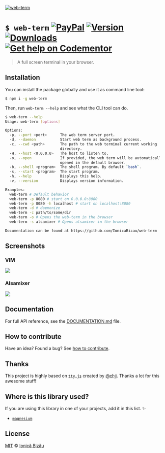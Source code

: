 [![web-term](http://i.imgur.com/3kMJhvc.png)](#)

# `$ web-term` [![PayPal](https://img.shields.io/badge/%24-paypal-f39c12.svg)][paypal-donations] [![Version](https://img.shields.io/npm/v/web-term.svg)](https://www.npmjs.com/package/web-term) [![Downloads](https://img.shields.io/npm/dt/web-term.svg)](https://www.npmjs.com/package/web-term) [![Get help on Codementor](https://cdn.codementor.io/badges/get_help_github.svg)](https://www.codementor.io/johnnyb?utm_source=github&utm_medium=button&utm_term=johnnyb&utm_campaign=github)

> A full screen terminal in your browser.

## Installation

You can install the package globally and use it as command line tool:

```sh
$ npm i -g web-term
```

Then, run `web-term --help` and see what the CLI tool can do.

```sh
$ web-term --help
Usage: web-term [options]

Options:
  -p, --port <port>      The web term server port.                      
  -d, --daemon           Start web term as background process.          
  -c, --cwd <path>       The path to the web terminal current working   
                         directory.                                     
  -H, --host <0.0.0.0>   The host to listen to.                         
  -o, --open             If provided, the web term will be automatically
                         opened in the default browser.                 
  -b, --shell <program>  The shell program. By default `bash`.          
  -s, --start <program>  The start program.                             
  -h, --help             Displays this help.                            
  -v, --version          Displays version information.                  

Examples:
  web-term # Default behavior
  web-term -p 8080 # start on 0.0.0.0:8080
  web-term -p 8080 -h localhost # start on localhost:8080
  web-term -d # daemonize
  web-term -c path/to/some/dir
  web-term -o # Opens the web-term in the browser
  web-term -s alsamixer # Opens alsamixer in the browser

Documentation can be found at https://github.com/IonicaBizau/web-term
```

## Screenshots
### VIM
![](http://i.imgur.com/49FTpfI.png)

### Alsamixer
![](http://i.imgur.com/rJbtLdi.jpg)

## Documentation

For full API reference, see the [DOCUMENTATION.md][docs] file.

## How to contribute
Have an idea? Found a bug? See [how to contribute][contributing].

## Thanks
This project is highly based on [`tty.js`](https://github.com/chjj/tty.js) created by [@chjj](https://github.com/chjj). Thanks a lot for this awesome stuff!

## Where is this library used?
If you are using this library in one of your projects, add it in this list. :sparkles:

 - [`magnesium`](https://github.com/IonicaBizau/magnesium#readme)

## License

[MIT][license] © [Ionică Bizău][website]

[paypal-donations]: https://www.paypal.com/cgi-bin/webscr?cmd=_s-xclick&hosted_button_id=RVXDDLKKLQRJW
[donate-now]: http://i.imgur.com/6cMbHOC.png

[license]: http://showalicense.com/?fullname=Ionic%C4%83%20Biz%C4%83u%20%3Cbizauionica%40gmail.com%3E%20(http%3A%2F%2Fionicabizau.net)&year=2012#license-mit
[website]: http://ionicabizau.net
[contributing]: /CONTRIBUTING.md
[docs]: /DOCUMENTATION.md